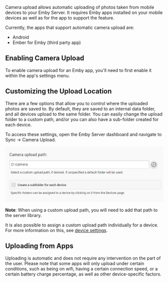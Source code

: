 Camera upload allows automatic uploading of photos taken from mobile devices to your Emby Server. It requires Emby apps installed on your mobile devices as well as for the app to support the feature.

Currently, the apps that support automatic camera upload are:

* Android
* Ember for Emby (third party app)

## Enabling Camera Upload

To enable camera upload for an Emby app, you'll need to first enable it within the app's settings menu.

## Customizing the Upload Location

There are a few options that allow you to control where the uploaded photos are saved to. By default, they are saved to an internal data folder, and all devices upload to the same folder. You can easily change the upload folder to a custom path, and/or you can also have a sub-folder created for each device.

To access these settings, open the Emby Server dashboard and navigate to Sync -> Camera Upload.

![](images/server/cameraupload2.png)

**Note**: When using a custom upload path, you will need to add that path to the server library.

It is also possible to assign a custom upload path individually for a device. For more information on this, see [device settings](Devices).

## Uploading from Apps

Uploading is automatic and does not require any intervention on the part of the user. Please note that some apps will only upload under certain conditions, such as being on wifi, having a certain connection speed, or a certain battery charge percentage, as well as other device-specific factors. 